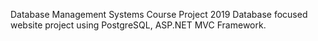 Database Management
Systems Course Project
2019
Database focused website project using PostgreSQL, ASP.NET MVC Framework.
